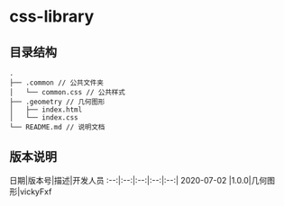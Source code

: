 # css-library

## 目录结构
```
.
├── .common // 公共文件夹
│   └── common.css // 公共样式
├── .geometry // 几何图形
│   ├── index.html
│   └── index.css
└── README.md // 说明文档
```

## 版本说明

日期|版本号|描述|开发人员
:--:|:--:|:--:|:--:|:--:|
2020-07-02 |1.0.0|几何图形|vickyFxf